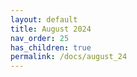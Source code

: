 ```yaml
--- 
layout: default
title: August 2024
nav_order: 25
has_children: true
permalink: /docs/august_24
---
```

